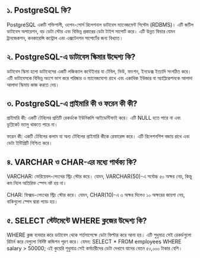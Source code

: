 ## ১. PostgreSQL কি?
PostgreSQL একটি শক্তিশালী, ওপেন-সোর্স রিলেশনাল ডাটাবেস ম্যানেজমেন্ট সিস্টেম (RDBMS)। এটি জটিল ডাটাবেস অপারেশন, বড় ডেটা স্টোর এবং বিভিন্ন প্রকারের ডেটা টাইপ সাপোর্ট করে। এটি উন্নত ফিচার যেমন ট্রানজেকশন, কনকারেন্সি কন্ট্রোল এবং এক্সটেনশন সাপোর্টের জন্য বিখ্যাত।

## ২. PostgreSQL-এ ডাটাবেস স্কিমার উদ্দেশ্য কি?
ডাটাবেস স্কিমা হলো ডাটাবেসের একটি লজিক্যাল কন্টেইনার যা টেবিল, ভিউ, ফাংশন, ইনডেক্স ইত্যাদি সংগঠিত করে। এটি ডাটাবেসকে বিভিন্ন অংশে ভাগ করে পরিষ্কার ও ম্যানেজযোগ্য রাখে এবং একাধিক ইউজার বা অ্যাপ্লিকেশনকে আলাদা আলাদা স্কিমায় কাজ করতে দেয়।

## ৩. PostgreSQL-এ প্রাইমারি কী ও ফরেন কী কী?
প্রাইমারি কী: একটি টেবিলের প্রতিটি রেকর্ডকে ইউনিকলি আইডেন্টিফাই করে। এটি NULL হতে পারে না এবং ডুপ্লিকেট ভ্যালু থাকতে পারে না।

ফরেন কী: একটি টেবিলের কলাম যা অন্য টেবিলের প্রাইমারি কীকে রেফারেন্স করে। এটি রিলেশনশিপ বজায় রাখে এবং ডেটা ইন্টিগ্রিটি নিশ্চিত করে।

## ৪. VARCHAR ও CHAR-এর মধ্যে পার্থক্য কি?
VARCHAR: ভেরিয়েবল-লেংথের স্ট্রিং স্টোর করে। যেমন, VARCHAR(50)-এ সর্বোচ্চ ৫০ অক্ষর নেয়, কিন্তু কম নিলে অতিরিক্ত স্পেস নষ্ট হয় না।

CHAR: ফিক্সড-লেংথের স্ট্রিং স্টোর করে। যেমন, CHAR(10)-এ ৩ অক্ষর দিলেও ১০ অক্ষরের জায়গা নেয়, বাকিগুলো স্পেস দ্বারা প্যাড হয়।

## ৫. SELECT স্টেটমেন্টে WHERE ক্লজের উদ্দেশ্য কি?
WHERE ক্লজ ব্যবহার করে ডাটাবেস থেকে শর্তসাপেক্ষে ডেটা ফিল্টার করে আনা হয়। এটি শুধুমাত্র সেই রেকর্ডগুলো রিটার্ন করে যেগুলো নির্দিষ্ট কন্ডিশন পূরণ করে। যেমন:
SELECT * FROM employees WHERE salary > 50000;
এই কুয়েরি শুধুমাত্র সেই কর্মচারীদের ডেটা দেখাবে যাদের বেতন ৫০,০০০ টাকার বেশি।

